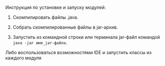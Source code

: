 Инструкция по установке и запуску модулей:

1. Скомпилировать файлы .java.

2. Собрать скомпилированные файлы в jar-архив.

3. Запустить из командной строки или терминала jar-файл командой `java -jar имя_jar-файла`.

Либо воспользоваться возможностями IDE и запустить классы из каждого модуля
